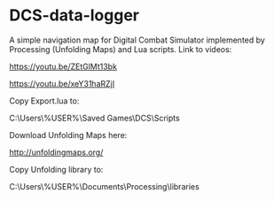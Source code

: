 # DCS-data-logger
A simple navigation map for Digital Combat Simulator implemented by Processing (Unfolding Maps) and Lua scripts.
Link to videos:

https://youtu.be/ZEtGlMt13bk

https://youtu.be/xeY31haRZjI

Copy Export.lua to:

C:\Users\\%USER%\Saved Games\DCS\Scripts

Download Unfolding Maps here:

http://unfoldingmaps.org/

Copy Unfolding library to:

C:\Users\\%USER%\Documents\Processing\libraries
